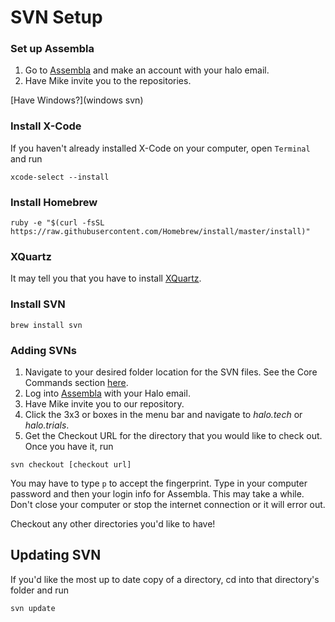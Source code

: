 # SVN Setup

### Set up Assembla
1. Go to [Assembla](https://www.assembla.com) and make an account with your halo email.
2. Have Mike invite you to the repositories.

[Have Windows?](windows svn)
### Install X-Code
If you haven't already installed X-Code on your computer, open ```Terminal``` and run

```
xcode-select --install
```

### Install Homebrew
```
ruby -e "$(curl -fsSL https://raw.githubusercontent.com/Homebrew/install/master/install)"
```

### XQuartz
It may tell you that you have to install [XQuartz](http://www.xquartz.org/)\.

### Install SVN
```
brew install svn
```

### Adding SVNs
1. Navigate to your desired folder location for the SVN files. See the Core Commands section [here](https://github.com/0nn0/terminal-mac-cheatsheet/wiki/Terminal-Cheatsheet-for-Mac-(-basics-))\.
2. Log into [Assembla](https://www.assembla.com/) with your Halo email.
3. Have Mike invite you to our repository.
4. Click the 3x3 or boxes in the menu bar and navigate to *halo.tech* or *halo.trials*.
5. Get the Checkout URL for the directory that you would like to check out.
Once you have it, run
```
svn checkout [checkout url]
```
You may have to type ```p``` to accept the fingerprint.
Type in your computer password and then your login info for Assembla.
This may take a while. Don't close your computer or stop the internet connection or it will error out.

Checkout any other directories you'd like to have!

## Updating SVN
If you'd like the most up to date copy of a directory, cd into that directory's folder and run
```
svn update
```